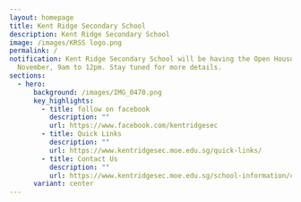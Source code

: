 ```yaml
---
layout: homepage
title: Kent Ridge Secondary School
description: Kent Ridge Secondary School
image: /images/KRSS logo.png
permalink: /
notification: Kent Ridge Secondary School will be having the Open House on 15
  November, 9am to 12pm. Stay tuned for more details.
sections:
  - hero:
      background: /images/IMG_0470.png
      key_highlights:
        - title: follow on facebook
          description: ""
          url: https://www.facebook.com/kentridgesec
        - title: Quick Links
          description: ""
          url: https://www.kentridgesec.moe.edu.sg/quick-links/
        - title: Contact Us
          description: ""
          url: https://www.kentridgesec.moe.edu.sg/school-information/contact-information/
      variant: center
---
```

